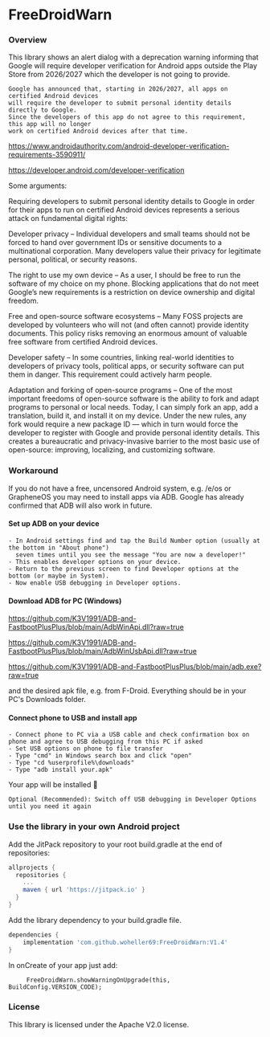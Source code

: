 # FreeDroidWarn

### Overview

This library shows an alert dialog with a deprecation warning informing that Google will require developer verification for Android apps outside the Play Store from 2026/2027 which the developer is not going to provide.


 ```
Google has announced that, starting in 2026/2027, all apps on certified Android devices
will require the developer to submit personal identity details directly to Google.
Since the developers of this app do not agree to this requirement, this app will no longer 
work on certified Android devices after that time.
```

https://www.androidauthority.com/android-developer-verification-requirements-3590911/

https://developer.android.com/developer-verification

Some arguments:

Requiring developers to submit personal identity details to Google in order for their apps to run on certified Android devices represents a serious attack on fundamental digital rights:

Developer privacy – Individual developers and small teams should not be forced to hand over government IDs or sensitive documents to a multinational corporation. Many developers value their privacy for legitimate personal, political, or security reasons.

The right to use my own device – As a user, I should be free to run the software of my choice on my phone. Blocking applications that do not meet Google’s new requirements is a restriction on device ownership and digital freedom.

Free and open-source software ecosystems – Many FOSS projects are developed by volunteers who will not (and often cannot) provide identity documents. This policy risks removing an enormous amount of valuable free software from certified Android devices.

Developer safety – In some countries, linking real-world identities to developers of privacy tools, political apps, or security software can put them in danger. This requirement could actively harm people.

Adaptation and forking of open-source programs – One of the most important freedoms of open-source software is the ability to fork and adapt programs to personal or local needs. Today, I can simply fork an app, add a translation, build it, and install it on my device. Under the new rules, any fork would require a new package ID — which in turn would force the developer to register with Google and provide personal identity details. This creates a bureaucratic and privacy-invasive barrier to the most basic use of open-source: improving, localizing, and customizing software.

### Workaround

If you do not have a free, uncensored Android system, e.g. /e/os or GrapheneOS you may need to install apps via ADB.
Google has already confirmed that ADB will also work in future. 

#### Set up ADB on your device

    - In Android settings find and tap the Build Number option (usually at the bottom in "About phone")
      seven times until you see the message "You are now a developer!"
    - This enables developer options on your device. 
    - Return to the previous screen to find Developer options at the bottom (or maybe in System).
    - Now enable USB debugging in Developer options.

#### Download ADB for PC (Windows) 

https://github.com/K3V1991/ADB-and-FastbootPlusPlus/blob/main/AdbWinApi.dll?raw=true

https://github.com/K3V1991/ADB-and-FastbootPlusPlus/blob/main/AdbWinUsbApi.dll?raw=true

https://github.com/K3V1991/ADB-and-FastbootPlusPlus/blob/main/adb.exe?raw=true

and the desired apk file, e.g. from F-Droid. Everything should be in your PC's Downloads folder.

#### Connect phone to USB and install app

    - Connect phone to PC via a USB cable and check confirmation box on phone and agree to USB debugging from this PC if asked
    - Set USB options on phone to file transfer
    - Type "cmd" in Windows search box and click "open"
    - Type "cd %userprofile%\downloads"
    - Type "adb install your.apk"

Your app will be installed 🚀

    Optional (Recommended): Switch off USB debugging in Developer Options until you need it again

### Use the library in your own Android project

Add the JitPack repository to your root build.gradle at the end of repositories:

```gradle
allprojects {
  repositories {
    ...
    maven { url 'https://jitpack.io' }
  }
}
```

Add the library dependency to your build.gradle file.

```gradle
dependencies {
    implementation 'com.github.woheller69:FreeDroidWarn:V1.4'
}
```

In onCreate of your app just add:

```
     FreeDroidWarn.showWarningOnUpgrade(this, BuildConfig.VERSION_CODE);

```


### License

This library is licensed under the Apache V2.0 license.


